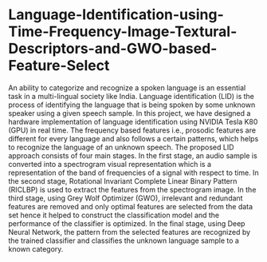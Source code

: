 # Language-Identification-using-Time-Frequency-Image-Textural-Descriptors-and-GWO-based-Feature-Select
An ability to categorize and recognize a spoken language is an essential task in a multi-lingual society like India. Language identification (LID) is the process of identifying the language that is being spoken by some unknown speaker using a given speech sample. In this project, we have designed a hardware implementation of language identification using NVIDIA Tesla K80 (GPU) in real time. The frequency based features i.e., prosodic features are different for every language and also follows a certain patterns, which helps to recognize the language of an unknown speech. The proposed LID approach consists of four main stages. In the first stage, an audio sample is converted into a spectrogram visual representation which is a representation of the band of frequencies of a signal with respect to time. In the second stage, Rotational Invariant Complete Linear Binary Pattern (RICLBP) is used to extract the features from the spectrogram image. In the third stage, using Grey Wolf Optimizer (GWO), irrelevant and redundant features are removed and only optimal features are selected from the data set hence it helped to construct the classification model and the performance of the classifier is optimized. In the final stage, using Deep Neural Network, the pattern from the selected features are recognized by the trained classifier and classifies the unknown language sample to a known category.
